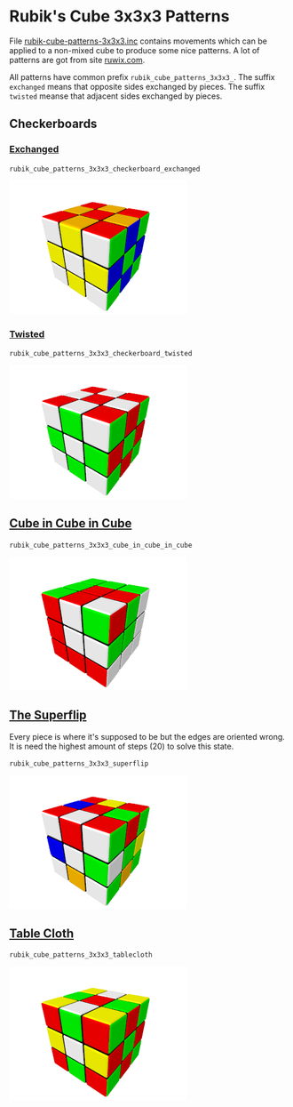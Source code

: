 Rubik's Cube 3x3x3 Patterns
===========================

File [rubik-cube-patterns-3x3x3.inc](../../rubik-cube-patterns-3x3x3.inc)
contains movements which can be applied to a non-mixed cube to produce
some nice patterns. A lot of patterns are got from site
[ruwix.com](https://ruwix.com).

All patterns have common prefix `rubik_cube_patterns_3x3x3_`. The
suffix `exchanged` means that opposite sides exchanged by pieces. The
suffix `twisted` meanse that adjacent sides exchanged by pieces.


Checkerboards
-------------

### [Exchanged](checkerboard-exchanged)
```
rubik_cube_patterns_3x3x3_checkerboard_exchanged
```
![](checkerboard-exchanged/checkerboard-exchanged.png)


### [Twisted](checkerboard-twisted)
```
rubik_cube_patterns_3x3x3_checkerboard_twisted
```
![](checkerboard-twisted/checkerboard-twisted.png)


[Cube in Cube in Cube](cube-in-cube-in-cube)
--------------------------------------------
```
rubik_cube_patterns_3x3x3_cube_in_cube_in_cube
```
![](cube-in-cube-in-cube/cube-in-cube-in-cube.png)


[The Superflip](superflip)
--------------------------
Every piece is where it's supposed to be but the edges are oriented
wrong. It is need the highest amount of steps (20) to solve this
state.
```
rubik_cube_patterns_3x3x3_superflip
```
![](superflip/superflip.png)


[Table Cloth](tablecloth)
-------------------------
```
rubik_cube_patterns_3x3x3_tablecloth
```
![](tablecloth/tablecloth.png)
